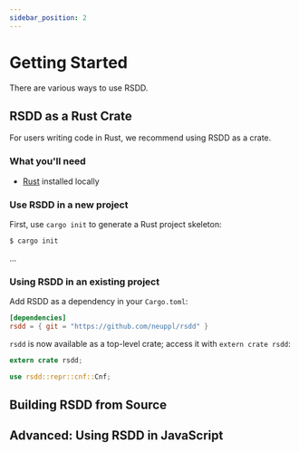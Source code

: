 ```yaml
---
sidebar_position: 2
---
```


# Getting Started

There are various ways to use RSDD.

## RSDD as a Rust Crate

For users writing code in Rust, we recommend using RSDD as a crate.

### What you'll need

- [Rust](https://www.rust-lang.org/) installed locally

### Use RSDD in a new project

First, use `cargo init` to generate a Rust project skeleton:

```bash
$ cargo init
```

...



### Using RSDD in an existing project

Add RSDD as a dependency in your `Cargo.toml`:

```toml title="Cargo.toml"
[dependencies]
rsdd = { git = "https://github.com/neuppl/rsdd" }
```

`rsdd` is now available as a top-level crate; access it with `extern crate rsdd`:

```rust title="src/main.rs"
extern crate rsdd;

use rsdd::repr::cnf::Cnf;
```

## Building RSDD from Source

## Advanced: Using RSDD in JavaScript
